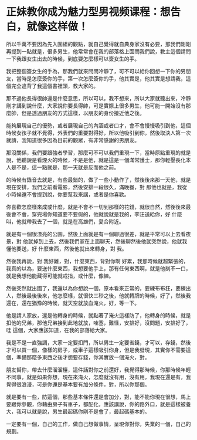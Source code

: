 # 正妹教你成为魅力型男视频课程：想告白，就像这样做！

所以千萬不要因為先入圍組的觀點，就自己覺得就自典身家沒有必要，那我們剛剛再提到一點就是，很多男生，他常常會在我的部落格上面問我們說，教主這個請問一下我跟女生出去的時候，到底要怎麼樣可以簽女生的手。

我把整個簽女生的手為，那我們就來問問冷靜了，可不可以給你回想一下你的男朋友，當時是怎麼簽你的手，第一次怎麼簽你的手，他其實是，他其實是想請我，這個完全違背了我這個書裡頭，教大家的。

那不過他長得很帥還是什麼意思，所以可以，我不想來，所以大家就聽出來，冷靜剛才講到說什麼，大家說你要長得帥，可是實際上很多男生，他可能一開始沒有那麼帥，但是透過朋友的方式這樣，以朋友的身份接近他之後。

能夠展現自己的優勢，或者展現自己的內涵或者口才，會不會慢慢吸引到他，這個時候女孩子就不覺得，外表們的重要對得好，所以他吸引到你，然後取決人第一次就請，我知道很多因為目前的觀眾，有非常感謝的男朋友。

那沒關係，我們要跟強者學習，那麼可不可以我們重現一下，當時原點重現的就是說，他聽說是看煙火的時候，不是是他，就是這是一個滿常護士，那你輕壓長化本人是不是，這一點就是，那一天就是反而他之前。

的時候有錄音去就是，有些最錯的，做了一些小動作了，然後後來那一天他，就是現在安排，我們之前看電影，然後安排一段很久，滿晚餐，對 那他也就是，我從小時候還不會提到說，你要幫我來講，或者是你喜歡。

你喜歡怎麼樣來成或什麼，就是不會不一切到那樣的花錢，就很自然，然後後來最後會不會，穿完場你知道要不要假的，他就說就是我的，李汪送給你，好 什麼叫，他就帶我去了一個，就是在高雄們，愛合附近。

就是有一個很漂亮的公園，然後上面就是有一個聊過很差，就是平常可以上去看夜景，對 他就掉到上去，然後我們家在上面聊天，然後聊然後他就突然說，他就我懂他要送，好 什麼東西，然後他就出來轉身，對 我。

然後我再說，對 我好難，對，什麼東西，背對你啊 好累，我那時候就超緊張的，我真的以為，要送什麼東西，我想要他手上，那有任何東西啊，就是他刻不一口，就是我想他能藏得可能就戒指，或什麼，像練。

然後突然就出國了，我還以為你想說一個，原本看來正常的，要練布布狂，要練出人，然後最後後來，他怎麼樣，就很快三秒之後，他就轉牌的時候，好了，然後我還在，還在猶豫的時候，就天空就放血淹火，好，等一下。

他是請人家放，還是他轉身的時候，就點著了淹火這樣防了，他轉身的時候，就是扣他的兄弟，那他兄弟接到此地就放，哇塞，難怪，安排好，沒問題，安排好了，哇 這個，大家應該知道，在我的部落給大家。

我是不是一直強調，大家一定要扣門，所以男生一定要省錢，才可以，存錢，然後才可以買一個，像樣的房子，或車子這樣吸引你身，但是我發現，其實你不需要這個，準備那麼多東西之後才想要存錢，你其實放一個淹火，對。

朋友幫你，帶去什麼溜溜檯，這件話對你之前還好，我覺得那時候，你那時候年輕不同事，就是如果你想，現在來淹火，怎麼就沒有用，沒有用，我現在還是有，我覺得很浪漫，可是你還是基本要有加分條件，對，所以你那個。

就是要有一些，防這個，那些基本條件還是會加分，對，能不能你現在很想，馬上要跟你參觀，你藉由房子有車子，都配化，應該講說，你的路外口，就是這樣被養大，我可以就是說，男生最起碼你剛不是會了，最起碼基本的。

一定要有一個，自己的工作，做自己想做事情，呈現你對你，失業的一個，自己的規劃。